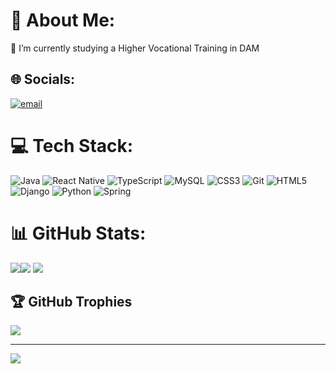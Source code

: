 # 💫 About Me:
🌱 I’m currently studying a Higher Vocational Training in DAM<br>


## 🌐 Socials:
[![email](https://img.shields.io/badge/Email-D14836?logo=gmail&logoColor=white)](mailto:axeldanielrojasperez@gmail.com) 

# 💻 Tech Stack:
![Java](https://img.shields.io/badge/java-%23ED8B00.svg?style=for-the-badge&logo=openjdk&logoColor=white) ![React Native](https://img.shields.io/badge/react_native-%2320232a.svg?style=for-the-badge&logo=react&logoColor=%2361DAFB) ![TypeScript](https://img.shields.io/badge/typescript-%23007ACC.svg?style=for-the-badge&logo=typescript&logoColor=white) ![MySQL](https://img.shields.io/badge/mysql-4479A1.svg?style=for-the-badge&logo=mysql&logoColor=white) ![CSS3](https://img.shields.io/badge/css3-%231572B6.svg?style=for-the-badge&logo=css3&logoColor=white) ![Git](https://img.shields.io/badge/git-%23F05033.svg?style=for-the-badge&logo=git&logoColor=white) ![HTML5](https://img.shields.io/badge/html5-%23E34F26.svg?style=for-the-badge&logo=html5&logoColor=white) ![Django](https://img.shields.io/badge/django-%23092E20.svg?style=for-the-badge&logo=django&logoColor=white) ![Python](https://img.shields.io/badge/python-3670A0?style=for-the-badge&logo=python&logoColor=ffdd54) ![Spring](https://img.shields.io/badge/spring-%236DB33F.svg?style=for-the-badge&logo=spring&logoColor=white)

# 📊 GitHub Stats:
![](https://github-readme-stats.vercel.app/api?username=rinndp&theme=dark&hide_border=false&include_all_commits=true&count_private=true)![](https://github-readme-stats.vercel.app/api/top-langs/?username=rinndp&theme=dark&hide_border=false&include_all_commits=true&count_private=true&layout=compact)
![](https://github-readme-streak-stats.herokuapp.com/?user=rinndp&theme=dark&hide_border=false)<br>
  



## 🏆 GitHub Trophies
![](https://github-profile-trophy.vercel.app/?username=rinndp&theme=radical&no-frame=false&no-bg=true&margin-w=4)

---
[![](https://visitcount.itsvg.in/api?id=rinndp&icon=0&color=0)](https://visitcount.itsvg.in)

<!-- Proudly created with GPRM ( https://gprm.itsvg.in ) -->
